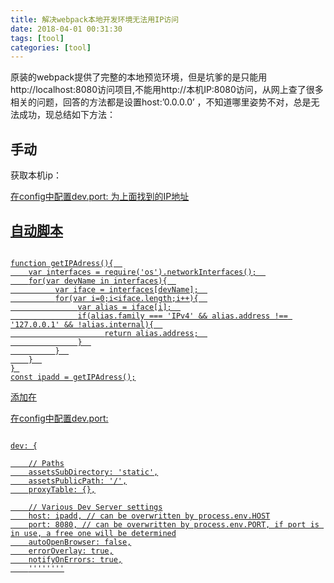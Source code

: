 ```yaml
---
title: 解决webpack本地开发环境无法用IP访问
date: 2018-04-01 00:31:30
tags: [tool]
categories: [tool]
---
```


原装的webpack提供了完整的本地预览环境，但是坑爹的是只能用http://localhost:8080访问项目,不能用http://本机IP:8080访问，从网上查了很多相关的问题，回答的方法都是设置host:’0.0.0.0’ ，不知道哪里姿势不对，总是无法成功，现总结如下方法：

## 手动

获取本机ip：
<a href="https://github.com/siwenyu/site/blob/master/_posts/2017-11-16-mac%E6%9F%A5%E7%9C%8B%E6%9C%AC%E6%9C%BAIP.md">

在config中配置dev.port: 为上面找到的IP地址

## 自动脚本

```

function getIPAdress(){  
    var interfaces = require('os').networkInterfaces();  
    for(var devName in interfaces){  
          var iface = interfaces[devName];  
          for(var i=0;i<iface.length;i++){  
               var alias = iface[i];  
               if(alias.family === 'IPv4' && alias.address !== '127.0.0.1' && !alias.internal){  
                     return alias.address;  
               }  
          }  
    }  
} 
const ipadd = getIPAdress();

```

添加在

在config中配置dev.port:

```

dev: {

    // Paths
    assetsSubDirectory: 'static',
    assetsPublicPath: '/',
    proxyTable: {},

    // Various Dev Server settings
    host: ipadd, // can be overwritten by process.env.HOST
    port: 8080, // can be overwritten by process.env.PORT, if port is in use, a free one will be determined
    autoOpenBrowser: false,
    errorOverlay: true,
    notifyOnErrors: true,
	''''''''
```
